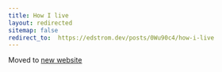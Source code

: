 ```yaml
---
title: How I live
layout: redirected
sitemap: false
redirect_to:  https://edstrom.dev/posts/0Wu90c4/how-i-live
---
```


Moved to [new website](https://edstrom.dev)
